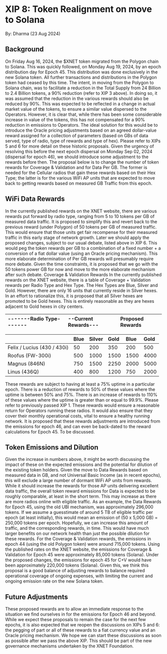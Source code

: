 # XIP 8: Token Realignment on move to Solana
By: Dharma (23 Aug 2024)
 
## Background
On Friday Aug 16, 2024, the $XNET token migrated from the Polygon chain to Solana. This was quickly followed, on Monday Aug 19, 2024, by an epoch distribution day for Epoch 45. This distribution was done exclusively in the new Solana token. All further transactions and distributions in the Polygon token had ceased by this time.
The intent, in moving from the Polygon to Solana chain, was to facilitate a reduction in the Total Supply from 24 Billion to 2.4 Billion tokens, a 90% reduction (refer to XIP 3 above). In doing so, it was assumed that the reduction in the various rewards should also be reduced by 90%. This was expected to be reflected in a change in actual market value of the tokens, to ensure a similar value dispersed to the Operators.
However, it is clear that, while there has been some considerable increase in value of the tokens, this has not compensated for a 90% reduction in emissions to Operators.
The ideal solution for this would be to introduce the Oracle pricing adjustments based on an agreed dollar-value reward assigned for a collection of parameters (based on GBs of data  served, type of radio, type of rewards and type of hex). Please refer to XIPs 5 and 6 for more detail on these historic proposals.
Given the urgency of resolving this before the next epoch dispersal on Monday Sep 02, 2024 (dispersal for epoch 46), we should introduce some adjustment to the  rewards before then.
The proposal below is to change the number of token rewards for Coverage & Validation and for Data Per GB. The former is needed for the Cellular radios that gain these rewards based on their Hex Type; the latter is for the various WiFi AP units that are expected to move back to getting rewards based on measured GB Traffic from this epoch.

## WiFi Data Rewards
In the currently published rewards on the XNET website, there are various rewards put forward by radio type, ranging from 5 to 10 tokens per GB of measured data traffic. It is proposed to simplify this and revert back to the previous reward (under Polygon) of 50 tokens per GB of measured traffic.
This would ensure that those units get fair recompense for their measured traffic in this early stage of network growth. Later we should apply the proposed changes, subject to our usual debate, listed above in XIP 6. This would peg the token rewards per GB to a combination of a fixed number + a conversion of a fiat dollar value (using an Oracle pricing mechanism).
This more elaborate determination of Per GB rewards will presumably require more debate. Given the time constraints, it is proposed that we go with the 50 tokens power GB for now and move to the more elaborate mechanism after such debate.
Coverage & Validation Rewards
In the currently published rewards on the XNET website, there is a table of Coverage + Validation rewards per Radio Type and Hex Type.
The Hex Types are Blue, Silver and Gold. However, there are only 16 units that currently reside in Silver hexes. In an effort to rationalize this, it is proposed that all Silver hexes are promoted to be Gold hexes. This is entirely reasonable as they are hexes adjacent to Gold hexes in city centers.



| -------Radio Type-------    | --Current Rewards---    | Proposed Rewards |
|:----------------------------|:---------------------|:-----------------|

|                             | Blue | Silver | Gold | Blue | Gold      |
|:----------------------------|:-----|:-------|:-----|:-----|:----------|
| Felix / Lucius (430 / 430i) | 50   | 200    | 350  | 200  | 500       | 
| Roofus (FW-300i)            | 500  | 1000   | 1500 | 1500 | 4000      |
| Magnus (846N)               | 750  | 1500   | 2250 | 2000 | 5000      |
| Linus (436Q)                | 400  | 800    | 1200 | 750  | 2000      |

These rewards are subject to having at least a 75% uptime in a particular epoch. There is a reduction of rewards to 50% of these values where the uptime is between 50% and 75%. There is an increase of rewards to 110% of these values where the uptime is greater than or equal to 99.9%. Please refer to previously passed XIP 1. 
These rewards would ensure a reasonable return for Operators running these radios. It would also ensure that they cover their monthly operational costs, vital to ensure a healthy running network.
It is proposed that these rewards adjustments are introduced from the emissions for epoch 46, and can even be back-dated to the reward calculations for Epoch 45. To be discussed.

## Token Emissions and Dilution
Given the increase in numbers above, it might be worth discussing the impact of these on the expected emissions and the potential for dilution of the existing token holders.
Given the move to Data Rewards based on measured data in GB, and not Universal Basic Income (as in recent epochs), this will exclude a large number of dormant WiFi AP units from rewards. While it should increase the rewards for those AP units delivering excellent data traffic, the overall token reward emissions for Data is expected to be roughly comparable, at least in the short term. This may increase as there are more radios online with eligible traffic.
As an example, the Data Rewards for Epoch 45, using the old UBI mechanism, was approximately 296,000 tokens. If we assume a guesstimate of around 5 TB of eligible traffic per epoch (at least initially), this would mean an emission of (50 x 5,000 GB) = 250,000 tokens per epoch. Hopefully, we can increase this amount of traffic, and the corresponding rewards, in time. This would have much larger benefits on our network health than just the possible dilution for these rewards.
For the Coverage & Validation rewards, the emissions in epoch 44 (using the old Polygon token) were around 715,000 tokens. Using the published rates on the XNET website, the emissions for Coverage & Validation for Epoch 45 were approximately 85,000 tokens (Solana). Under the proposed changes, the emissions for epoch 45 for C+V would have been approximately 220,000 tokens (Solana). 
Given this, we think this proposal is a good balance of adjusting rewards to balance required operational coverage of ongoing expenses, with limiting the current and ongoing emission rate on the new Solana token.

## Future Adjustments
These proposed rewards are to allow an immediate response to the situation we find ourselves in for the emissions for Epoch 46 and beyond. While we expect these proposals to remain the case for the next few epochs, it is also expected that we reopen the discussions on XIPs 5 and 6: the pegging of part or all of these rewards to a fiat currency value and an Oracle pricing mechanism.
We hope we can start these discussions as soon as possible after we pass the above XIP. This should be part of the new governance mechanisms undertaken by the XNET Foundation.
